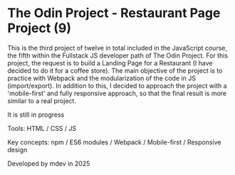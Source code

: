 # The Odin Project - Restaurant Page Project (9)

This is the third project of twelve in total included in the JavaScript course, the fifth within the Fullstack JS developer path of The Odin Project.
For this project, the request is to build a Landing Page for a Restaurant (I have decided to do it for a coffee store). The main objective of the project is to practice with Webpack and the modularization of the code in JS (import/export).
In addition to this, I decided to approach the project with a 'mobile-first' and fully responsive approach, so that the final result is more similar to a real project.

It is still in progress

Tools: HTML / CSS / JS

Key concepts: npm / ES6 modules / Webpack / Mobile-first / Responsive design

Developed by mdev in 2025